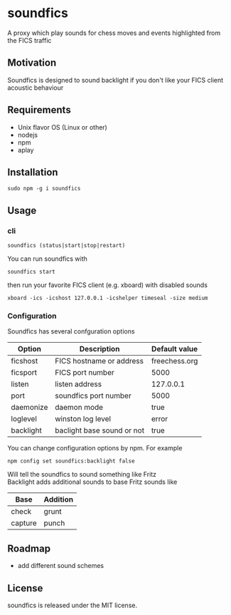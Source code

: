 # soundfics
A proxy which play sounds for chess moves and events highlighted from the FICS traffic
## Motivation
Soundfics is designed to sound backlight&nbsp;if you don't like your FICS client acoustic behaviour
## Requirements
- Unix flavor OS (Linux or other)
- nodejs
- npm
- aplay

## Installation
```
sudo npm -g i soundfics
```
## Usage
### cli
```
soundfics (status|start|stop|restart)
```
You can run soundfics with 
```
soundfics start
```
then run your favorite FICS client (e.g. xboard) with disabled sounds
```
xboard -ics -icshost 127.0.0.1 -icshelper timeseal -size medium
```
### Configuration
Soundfics has several confguration options

|Option|Description|Default value|
|------|-----------|-------------|
|ficshost|FICS hostname or address|freechess.org|
|ficsport|FICS port number|5000|
|listen|listen address|127.0.0.1|
|port|soundfics port number|5000|
|daemonize|daemon mode|true|
|loglevel|winston log level|error|
|backlight|baclight base sound or not|true|

You can change configuration options by npm.
For example
```
npm config set soundfics:backlight false
```
Will tell the soundfics to sound something like Fritz<br>
Backlight adds additional sounds to base Fritz sounds like

|Base|Addition|
|----|------|
|check|grunt|
|capture|punch|

## Roadmap
- add different sound schemes

## License
soundfics is released under the MIT license.
